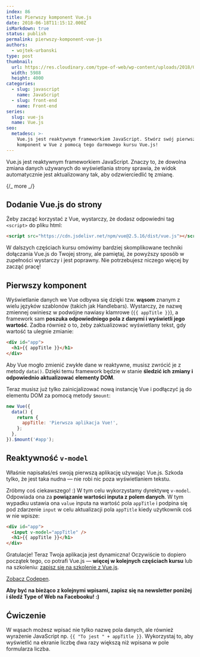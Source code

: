 ```yaml
---
index: 86
title: Pierwszy komponent Vue.js
date: 2018-06-18T11:15:12.000Z
isMarkdown: true
status: publish
permalink: pierwszy-komponent-vue-js
authors:
  - wojtek-urbanski
type: post
thumbnail:
  url: https://res.cloudinary.com/type-of-web/wp-content/uploads/2018/04/vue-js-puzzle.jpg
  width: 5988
  height: 4000
categories:
  - slug: javascript
    name: JavaScript
  - slug: front-end
    name: Front-end
series:
  slug: vue-js
  name: Vue.js
seo:
  metadesc: >-
    Vue.js jest reaktywnym frameworkiem JavaScript. Stwórz swój pierwszy
    komponent w Vue z pomocą tego darmowego kursu Vue.js!
---
```


Vue.js jest reaktywnym frameworkiem JavaScript. Znaczy to, że dowolna zmiana danych używanych do wyświetlania strony sprawia, że widok automatycznie jest aktualizowany tak, aby odzwierciedlić tę zmianę.

{/_ more _/}

## Dodanie Vue.js do strony

Żeby zacząć korzystać z Vue, wystarczy, że dodasz odpowiedni tag `<script>` do pliku html:

```html
<script src="https://cdn.jsdelivr.net/npm/vue@2.5.16/dist/vue.js"></script>
```

W dalszych częściach kursu omówimy bardziej skomplikowane techniki dołączania Vue.js do Twojej strony, ale pamiętaj, że powyższy sposób w zupełności wystarczy i jest poprawny. Nie potrzebujesz niczego więcej by zacząć pracę!

## Pierwszy komponent

Wyświetlanie danych we Vue odbywa się dzięki tzw. **wąsom** znanym z wielu języków szablonów (takich jak Handlebars). Wystarczy, że nazwę zmiennej owiniesz w podwójne nawiasy klamrowe (`{{ appTitle }}`), a framework sam **poszuka odpowiedniego pola z danymi i wyświetli jego wartość**. Zadba również o to, żeby zaktualizować wyświetlany tekst, gdy wartość ta ulegnie zmianie:

```html
<div id="app">
  <h1>{{ appTitle }}</h1>
</div>
```

Aby Vue mogło zmienić zwykłe dane w reaktywne, musisz zwrócić je z metody `data()`. Dzięki temu framework będzie w stanie **śledzić ich zmiany i odpowiednio aktualizować elementy DOM**.

Teraz musisz już tylko zainicjalizować nową instancję Vue i podłączyć ją do elementu DOM za pomocą metody `$mount`:

```javascript
new Vue({
  data() {
    return {
      appTitle: 'Pierwsza aplikacja Vue!',
    };
  },
}).$mount('#app');
```

## Reaktywność `v-model`

Właśnie napisałaś/eś swoją pierwszą aplikację używając Vue.js. Szkoda tylko, że jest taka nudna — nie robi nic poza wyświetlaniem tekstu.

Zróbmy coś ciekawszego! :) W tym celu wykorzystamy dyrektywę `v-model`. Odpowiada ona za **powiązanie wartości inputa z polem danych**. W tym wypadku ustawia ona `value` inputa na wartość pola `appTitle` i podpina się pod zdarzenie `input` w celu aktualizacji pola `appTitle` kiedy użytkownik coś w nie wpisze:

```html
<div id="app">
  <input v-model="appTitle" />
  <h1>{{ appTitle }}</h1>
</div>
```

Gratulacje! Teraz Twoja aplikacja jest dynamiczna! Oczywiście to dopiero początek tego, co potrafi Vue.js — **więcej w kolejnych częściach kursu** lub na szkoleniu: <a href="https://szkolenia.typeofweb.com/" target="_blank">zapisz się na szkolenie z Vue.js</a>.

<CodepenWidget height="400" themeId="0" slugHash="RMJPoK" defaultTab="html,result" user="wojtiku" embedVersion="2">
<a href="http://codepen.io/wojtiku/pen/RMJPoK/">Zobacz Codepen</a>.
</CodepenWidget>

**Aby być na bieżąco z kolejnymi wpisami, zapisz się na newsletter poniżej i śledź Type of Web na Facebooku! :)**

<NewsletterForm />
<FacebookPageWidget />

## Ćwiczenie

W wąsach możesz wpisać nie tylko nazwę pola danych, ale również wyrażenie JavaScript np. `{{ "To jest " + appTitle }}`. Wykorzystaj to, aby wyświetlić na ekranie liczbę dwa razy większą niż wpisana w pole formularza liczba.
